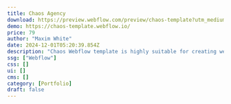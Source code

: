 ```yaml
---
title: Chaos Agency
download: https://preview.webflow.com/preview/chaos-template?utm_medium=preview_link&utm_source=designer&utm_content=chaos-template&preview=8c100c828a5e428590ed3b9fedb77935&locale=en&workflow=preview
demo: https://chaos-template.webflow.io/
price: 79
author: "Maxim White"
date: 2024-12-01T05:20:39.854Z
description: "Chaos Webflow template is highly suitable for creating websites for creative agencies, personal portfolios, photographers, photo studios, film directors, video editors, and other companies."
ssg: ["Webflow"]
css: []
ui: []
cms: []
category: [Portfolio]
draft: false
---
```

